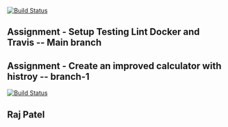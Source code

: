 [![Build Status](https://app.travis-ci.com/raj-p1/pythonCalc.svg?branch=master)](https://app.travis-ci.com/raj-p1/pythonCalc)
## Assignment - Setup Testing Lint Docker and Travis -- Main branch
## Assignment - Create an improved calculator with histroy -- branch-1
[![Build Status](https://app.travis-ci.com/raj-p1/pythonCalc.svg?branch=branch-1)](https://app.travis-ci.com/raj-p1/pythonCalc)

## Raj Patel
